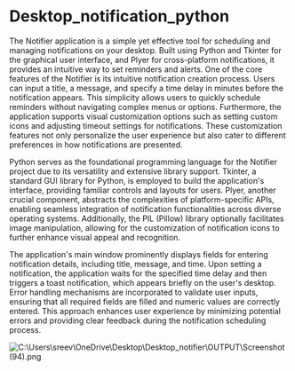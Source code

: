 # Desktop_notification_python
The Notifier application is a simple yet effective tool for scheduling and managing notifications on your desktop. Built using Python and Tkinter for the graphical user interface, and Plyer for cross-platform notifications, it provides an intuitive way to set reminders and alerts.
One of the core features of the Notifier is its intuitive notification creation process. Users can input a title, a message, and specify a time delay in minutes before the notification appears. This simplicity allows users to quickly schedule reminders without navigating complex menus or options. Furthermore, the application supports visual customization options such as setting custom icons and adjusting timeout settings for notifications. These customization features not only personalize the user experience but also cater to different preferences in how notifications are presented.

Python serves as the foundational programming language for the Notifier project due to its versatility and extensive library support. Tkinter, a standard GUI library for Python, is employed to build the application's interface, providing familiar controls and layouts for users. Plyer, another crucial component, abstracts the complexities of platform-specific APIs, enabling seamless integration of notification functionalities across diverse operating systems. Additionally, the PIL (Pillow) library optionally facilitates image manipulation, allowing for the customization of notification icons to further enhance visual appeal and recognition.

The application's main window prominently displays fields for entering notification details, including title, message, and time. Upon setting a notification, the application waits for the specified time delay and then triggers a toast notification, which appears briefly on the user's desktop. Error handling mechanisms are incorporated to validate user inputs, ensuring that all required fields are filled and numeric values are correctly entered. This approach enhances user experience by minimizing potential errors and providing clear feedback during the notification scheduling process.

<img src="" alt="C:\Users\sreev\OneDrive\Desktop\Desktop_notifier\OUTPUT\Screenshot (94).png">

